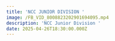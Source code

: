 ```yaml
---
title: 'NCC JUNIOR DIVISION '
image: /FB_VID_8008823202901694095.mp4
description: 'NCC Junior Division '
date: 2025-04-26T18:30:00.000Z
---
```


